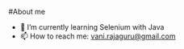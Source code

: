 #About me


- 🌱 I’m currently learning Selenium with Java
- 📫 How to reach me: vani.rajaguru@gmail.com

